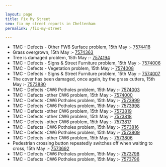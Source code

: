 ```yaml
---

layout: page
title: Fix My Street
seo: fix my street reports in Cheltenham
permalink: /fix-my-street

---
```


<!-- fix_marker starts -->

- TMC - Defects - Other FW6  Surface problem, 15th May :- [7574418](https://www.fixmystreet.com/report/7574418)
- Grass overgrown, 15th May :- [7574363](https://www.fixmystreet.com/report/7574363)
- Tree is damaged problem, 15th May :- [7574194](https://www.fixmystreet.com/report/7574194)
- TMC - Defects - Signs & Street Furniture problem, 15th May :- [7574006](https://www.fixmystreet.com/report/7574006)
- TMC - Defects - Vegetation problem, 15th May :- [7574008](https://www.fixmystreet.com/report/7574008)
- TMC - Defects - Signs & Street Furniture problem, 15th May :- [7574007](https://www.fixmystreet.com/report/7574007)
- The cover has been damaged, once again, by the grass cutters, 15th May :- [7573880](https://www.fixmystreet.com/report/7573880)
- TMC - Defects -CW6 Potholes  problem, 15th May :- [7574003](https://www.fixmystreet.com/report/7574003)
- TMC - Defects -other CW6 problem, 15th May :- [7574000](https://www.fixmystreet.com/report/7574000)
- TMC - Defects -CW6 Potholes  problem, 15th May :- [7573999](https://www.fixmystreet.com/report/7573999)
- TMC - Defects -CW6 Potholes  problem, 15th May :- [7573998](https://www.fixmystreet.com/report/7573998)
- TMC - Defects -other CW6 problem, 15th May :- [7573819](https://www.fixmystreet.com/report/7573819)
- TMC - Defects -other CW6 problem, 15th May :- [7573818](https://www.fixmystreet.com/report/7573818)
- TMC - Defects -other CW6 problem, 15th May :- [7573817](https://www.fixmystreet.com/report/7573817)
- TMC - Defects -CW6 Potholes  problem, 15th May :- [7573816](https://www.fixmystreet.com/report/7573816)
- TMC - Defects -CW6 Potholes  problem, 15th May :- [7573809](https://www.fixmystreet.com/report/7573809)
- TMC - Defects -other CW6 problem, 15th May :- [7573806](https://www.fixmystreet.com/report/7573806)
- Pedestrian crossing button repeatedly switches off when waiting to cross, 15th May :- [7573692](https://www.fixmystreet.com/report/7573692)
- TMC - Defects -CW6 Potholes  problem, 15th May :- [7573798](https://www.fixmystreet.com/report/7573798)
- TMC - Defects -CW6 Potholes  problem, 15th May :- [7573796](https://www.fixmystreet.com/report/7573796)

<!-- fix_marker ends -->